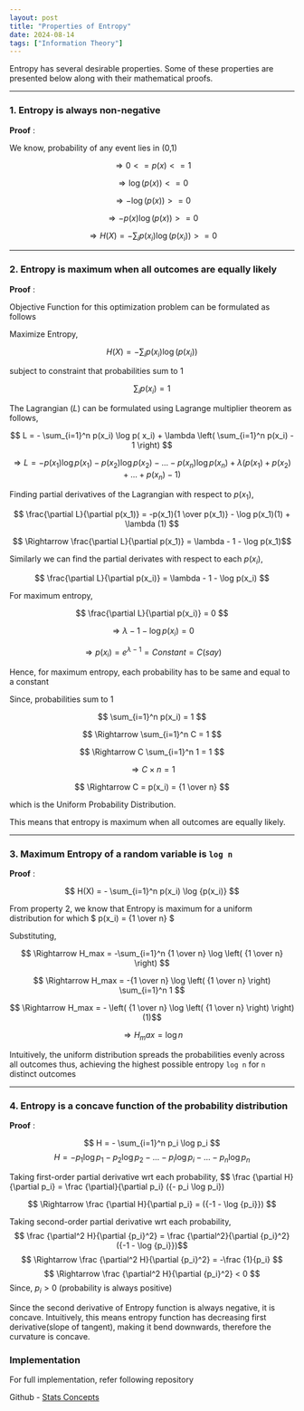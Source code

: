```yaml
---
layout: post
title: "Properties of Entropy"
date: 2024-08-14
tags: ["Information Theory"]
---
```


Entropy has several desirable properties. Some of these properties are presented below along with their mathematical proofs.

---
### 1. Entropy is always non-negative

**Proof** :

We know, probability of any event lies in (0,1)

$$ \Rightarrow 0 <= p(x) <= 1 $$

$$ \Rightarrow \log \left( p(x)) <= 0 $$

$$ \Rightarrow -\log \left( p(x)) >= 0 $$

$$ \Rightarrow -p(x) \log \left( p(x)) >= 0 $$

$$ \Rightarrow H(X) = -\sum_{i} p(x_i) \log  (p( x_i)) >= 0 $$

---

### 2. Entropy is maximum when all outcomes are equally likely

**Proof** : 

Objective Function for this optimization problem can be formulated as follows

Maximize Entropy, 

$$ H(X) = -\sum_{i} p(x_i) \log  (p( x_i)) $$

subject to constraint that probabilities sum to 1

$$ \sum_{i} p(x_i) = 1 $$

The Lagrangian $\mathcal(L)$ can be formulated using Lagrange multiplier theorem as follows,

$$ L = - \sum_{i=1}^n p(x_i) \log p( x_i) + \lambda \left( \sum_{i=1}^n p(x_i) - 1 \right) $$

$$ \Rightarrow L = - p(x_1) \log p(x_1) - p(x_2) \log p(x_2) - ... - p(x_n) \log p(x_n) + \lambda (p(x_1) + p(x_2) + ... + p(x_n) - 1) $$

Finding partial derivatives of the Lagrangian with respect to $p(x_1)$,

$$ \frac{\partial L}{\partial p(x_1)} = -p(x_1){1 \over p(x_1)} - \log p(x_1)(1) + \lambda (1) $$ 

$$ \Rightarrow \frac{\partial L}{\partial p(x_1)} = \lambda - 1 - \log p(x_1)$$

Similarly we can find the partial derivates with respect to each $p(x_i)$,

$$ \frac{\partial L}{\partial p(x_i)} = \lambda - 1 - \log p(x_i) $$

For maximum entropy,

$$ \frac{\partial L}{\partial p(x_i)} = 0 $$

$$ \Rightarrow \lambda - 1 - \log p(x_i) = 0 $$

$$ \Rightarrow p(x_i) = e^{\lambda - 1} = Constant = C (say) $$

Hence, for maximum entropy, each probability has to be same and equal to a constant

Since, probabilities sum to 1

$$ \sum_{i=1}^n p(x_i) = 1 $$

$$ \Rightarrow \sum_{i=1}^n C = 1 $$

$$ \Rightarrow C \sum_{i=1}^n 1 = 1 $$

$$ \Rightarrow C \times n = 1 $$

$$ \Rightarrow C = p(x_i) = {1 \over n} $$

which is the Uniform Probability Distribution.

This means that entropy is maximum when all outcomes are equally likely.

---
### 3. Maximum Entropy of a random variable is `log n`

**Proof** : 

$$ H(X) = - \sum_{i=1}^n p(x_i) \log {p(x_i)}  $$

From property 2, we know that Entropy is maximum for a uniform distribution for which $ p(x_i) = {1 \over n} $

Substituting,

$$ \Rightarrow H_max = -\sum_{i=1}^n {1 \over n} \log \left( {1 \over n} \right) $$

$$ \Rightarrow H_max = -{1 \over n} \log \left( {1 \over n} \right) \sum_{i=1}^n 1 $$

$$ \Rightarrow H_max = - \left( {1 \over n} \log \left( {1 \over n} \right) \right) (1)$$

$$ \Rightarrow H_max = \log n $$

Intuitively, the uniform distribution spreads the probabilities evenly across all outcomes thus, achieving the highest possible entropy 
`log n` for `n` distinct outcomes

---
### 4. Entropy is a concave function of the probability distribution

**Proof** : 

$$ H = - \sum_{i=1}^n p_i \log p_i $$
$$ H = - p_1 \log p_1 - p_2 \log p_2 - ... - p_i \log p_i - ... -p_n \log p_n $$

Taking first-order partial derivative wrt each probability,
$$ \frac {\partial H}{\partial p_i} = \frac {\partial}{\partial p_i} ({- p_i \log p_i})

$$ \Rightarrow \frac {\partial H}{\partial p_i} = ({-1 - \log {p_i}}) $$

Taking second-order partial derivative wrt each probability,
$$ \frac {\partial^2 H}{\partial {p_i}^2} = \frac {\partial^2}{\partial {p_i}^2} ({-1 - \log {p_i}})$$
$$ \Rightarrow \frac {\partial^2 H}{\partial {p_i}^2} = -\frac {1}{p_i} $$
$$ \Rightarrow \frac {\partial^2 H}{\partial {p_i}^2} < 0 $$ Since, $p_i > 0$ (probability is always positive)

Since the second derivative of Entropy function is always negative, it is concave.
Intuitively, this means entropy function has decreasing first derivative(slope of tangent), making it bend
downwards, therefore the curvature is concave.

### Implementation
For full implementation, refer following repository

Github - [Stats Concepts](https://github.com/gouherdanish/stats_concepts/git)